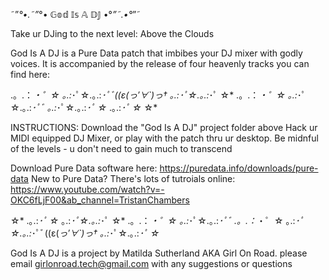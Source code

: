 ˜”*°•.˜”*°• 𝔾𝕠𝕕 𝕀𝕤 𝔸 𝔻𝕁 •°*”˜.•°*”˜


Take ur DJing to the next level: Above the Clouds 

God Is A DJ is a Pure Data patch that imbibes your DJ mixer with godly voices. It is accompanied by the release of four heavenly tracks you can find here:

.。.：*・゜☆ ｡.:*･ﾟ☆.｡.:*･ﾟﾞ((ε(*っ′∀`)っ† ｡.:*･ﾟ☆.｡.:*･ﾟ ☆*
.。.：*・゜☆ ｡.:*･ﾟ☆.｡.:*･ﾟﾞ
｡.:*･ﾟ☆.｡.:*･ﾟ ☆*
.｡.:*･ﾟ ☆*
☆*


INSTRUCTIONS:
Download the "God Is A DJ" project folder above
Hack ur MIDI equipped DJ Mixer, or play with the patch thru ur desktop.
Be midnful of the levels - u don't need to gain much to transcend 

Download Pure Data software here: https://puredata.info/downloads/pure-data
New to Pure Data? There's lots of tutroials online: https://www.youtube.com/watch?v=-OKC6fLjF00&ab_channel=TristanChambers

☆*
.｡.:*･ﾟ ☆*
｡.:*･ﾟ☆.｡.:*･ﾟ ☆*
.。.：*・゜☆ ｡.:*･ﾟ☆.｡.:*･ﾟﾞ
.。.：*・゜☆ ｡.:*･ﾟ☆.｡.:*･ﾟﾞ((ε(*っ′∀`)っ† ｡.:*･ﾟ☆.｡.:*･ﾟ ☆*

God Is A DJ is a project by Matilda Sutherland AKA Girl On Road. please email girlonroad.tech@gmail.com with any suggestions or questions
